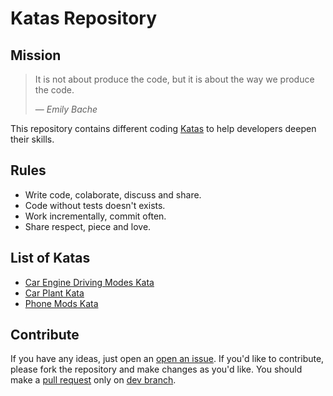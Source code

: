 # Katas Repository

## Mission

>It is not about produce the code, but it is about the way we produce the code.
>
>&mdash; <cite>Emily Bache</cite>

This repository contains different coding [Katas][kata] to help developers deepen their skills.

## Rules

* Write code, colaborate, discuss and share.
* Code without tests doesn't exists.
* Work incrementally, commit often.
* Share respect, piece and love.

## List of Katas

* [Car Engine Driving Modes Kata](/src/CarEngineDrivingModesKata/README.md)
* [Car Plant Kata](/src/CarPlantKata/README.md)
* [Phone Mods Kata](/src/PhoneModsKata/README.md)

## Contribute

If you have any ideas, just open an [open an issue][issues]. 
If you'd like to contribute, please fork the repository and make changes as you'd like. 
You should make a [pull request][pull-requests] only on [dev branch][dev-branch].

[issues]: https://github.com/kalcik/katas/issues/new
[pull-requests]: https://github.com/kalcik/katas/pulls/new
[dev-branch]: https://github.com/kalcik/katas/tree/dev
[kata]: https://en.wikipedia.org/wiki/Kata_(programming)